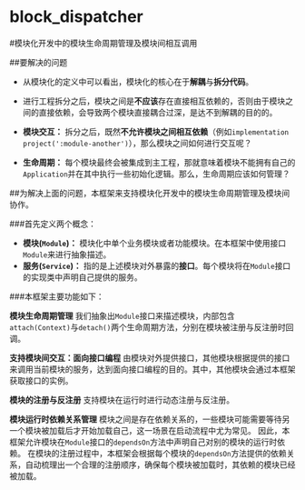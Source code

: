 # block_dispatcher

#模块化开发中的模块生命周期管理及模块间相互调用

##要解决的问题

- 从模块化的定义中可以看出，模块化的核心在于**解耦**与**拆分代码**。
- 进行工程拆分之后，模块之间是**不应该**存在直接相互依赖的，否则由于模块之间的直接依赖，会导致两个模块直接耦合过深，是达不到解耦的目的的。

- **模块交互：** 拆分之后，既然**不允许模块之间相互依赖**（例如`implementation project(':module-another')`），那么模块之间如何进行交互呢？
- **生命周期：** 每个模块最终会被集成到主工程，那就意味着模块不能拥有自己的`Application`并在其中执行一些初始化逻辑。那么，生命周期应该如何管理？

##为解决上面的问题，本框架来支持模块化开发中的模块生命周期管理及模块间协作。

###首先定义两个概念：

- **模块(`Module`)：** 模块化中单个业务模块或者功能模块。在本框架中使用接口`Module`来进行抽象描述。
- **服务(`Service`)：** 指的是上述模块对外暴露的**接口**。每个模块将在`Module`接口的实现类中声明自己提供的服务。

###本框架主要功能如下：

**模块生命周期管理**
我们抽象出`Module`接口来描述模块，内部包含`attach(Context)`与`detach()`两个生命周期方法，分别在模块被注册与反注册时回调。

**支持模块间交互：面向接口编程**
由模块对外提供接口，其他模块根据提供的接口来调用当前模块的服务，达到面向接口编程的目的。其中，其他模块会通过本框架获取接口的实例。

**模块的注册与反注册**
支持模块在运行时进行动态注册与反注册。

**模块运行时依赖关系管理**
模块之间是存在依赖关系的，一些模块可能需要等待另一个模块被加载后才开始加载自己，这一场景在启动流程中尤为常见。
因此，本框架允许模块在`Module`接口的`dependsOn`方法中声明自己对别的模块的运行时依赖。
在模块的注册过程中，本框架会根据每个模块的`dependsOn`方法提供的依赖关系，自动梳理出一个合理的注册顺序，确保每个模块被加载时，其依赖的模块已经被加载。

